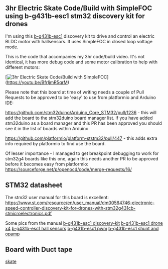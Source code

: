 ## 3hr Electric Skate Code/Build with SimpleFOC using b-g431b-esc1 stm32 discovery kit for drones

I'm using this [b-g431b-esc1](https://www.st.com/en/evaluation-tools/b-g431b-esc1.html) discovery kit to drive and control an electric BLDC motor with hallsensors.  It uses SimpleFOC in closed loop voltage mode.

This is the code that accompanies my 3hr code/build video.  It's not identical, it has more debug code and some motor calibration to help with different motors:

[![3hr Electric Skate Code/Build with SimpleFOC](http://img.youtube.com/vi/BfrIjmR5qrM/0.jpg)]
(https://youtu.be/BfrIjmR5qrM)

Please note that this board at time of writing needs a couple of Pull Requests to be approved to be 'easy' to use from platformio and Arduino IDE:

https://github.com/stm32duino/Arduino_Core_STM32/pull/1236 - this will add the board to the stm32duino board manager list.  If you have added stm32duino as a board manager and this PR has been approved you should see it in the list of boards within Arduino

https://github.com/platformio/platform-ststm32/pull/447 - this adds extra info required by platformio to find use the board.

Of lesser importance - I managed to get breakpoint debugging to work for stm32g4 boards like this one, again this needs another PR to be approved before it becomes easy from platformio:
https://sourceforge.net/p/openocd/code/merge-requests/16/

## STM32 datasheet
The stm32 user manual for this board is excellent:
https://www.st.com/resource/en/user_manual/dm00564746-electronic-speed-controller-discovery-kit-for-drones-with-stm32g431cb-stmicroelectronics.pdf

Some pics from the manual
[b-g431b-esc1 discovery-kit](b-g431b-esc1-discovery-kit.png) [b-g431b-esc1 drone x4](b-g431b-esc1-drone_x4.png) [b-g431b-esc1 hall sensors](b-g431b-esc1-hall-sensor.png) [b-g431b-esc1 pwm](b-g431b-esc1-pwm.png) [b-g431b-esc1 shunt and opamp](b-g431b-esc1-shunt.png)

## Board with Duct tape
[skate](skate-static.jpg)